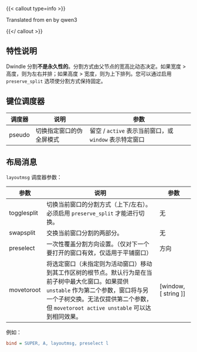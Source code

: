 {{< callout type=info >}}

Translated from en by qwen3

{{</ callout >}}

## 特性说明

Dwindle 分割**不是永久性的**。分割方式由父节点的宽高比动态决定。如果宽度 > 高度，则为左右并排；如果高度 > 宽度，则为上下排列。您可以通过启用 `preserve_split` 选项使分割方式保持固定。

## 键位调度器

| 调度器 | 说明 | 参数 |
| --- | --- | --- |
| pseudo | 切换指定窗口的伪全屏模式 | 留空 / `active` 表示当前窗口，或 `window` 表示特定窗口 |

## 布局消息

`layoutmsg` 调度器参数：

| 参数 | 说明 | 参数 |
| --- | --- | --- |
| togglesplit | 切换当前窗口的分割方式（上下/左右）。必须启用 `preserve_split` 才能进行切换。 | 无 |
| swapsplit | 交换当前窗口分割的两部分。 | 无 |
| preselect | 一次性覆盖分割方向设置。（仅对下一个要打开的窗口有效，仅适用于平铺窗口） | 方向 |
| movetoroot | 将选定窗口（未指定则为活动窗口）移动到其工作区树的根节点。默认行为是在当前子树中最大化窗口。如果提供 `unstable` 作为第二个参数，窗口将与另一个子树交换。无法仅提供第二个参数，但 `movetoroot active unstable` 可以达到相同效果。 | [window, [ string ]] |

例如：

```ini
bind = SUPER, A, layoutmsg, preselect l
```
